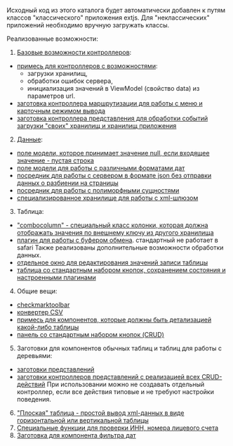 Исходный код из этого каталога будет автоматически добавлен к путям классов
"классического" приложения extjs. Для "неклассических" приложений необходимо вручную загружать классы.

Реализованные возможности:

1. [Базовые возможности контроллеров](https://github.com/Unact/sencha-common/tree/master/common/src/lib/app):
  - [примесь для контроллеров с возможностями](https://github.com/Unact/sencha-common/blob/master/common/src/lib/app/ControllerMixin.js):
    - загрузки хранилищ,
    - обработки ошибок сервера,
    - инициализация значений в ViewModel (свойство data) из параметров url.
  - [заготовка контроллера маршрутизации для работы с меню и карточным режимом вывода](https://github.com/Unact/sencha-common/blob/master/common/src/lib/app/Routing.js)
  - [заготовка контроллера представления для обработки событий загрузки "своих" хранилищ и хранилищ приложения](https://github.com/Unact/sencha-common/blob/master/common/src/lib/app/ViewController.js)

2. [Данные](https://github.com/Unact/sencha-common/tree/master/common/src/lib/data):
 - [поле модели, которое принимает значение null, если входящее значение - пустая строка](https://github.com/Unact/sencha-common/blob/master/common/src/lib/data/field/NullifiedString.js)
 - [поле модели для работы с различными форматами дат](https://github.com/Unact/sencha-common/blob/master/common/src/lib/data/field/RestXmlDate.js)
 - [посредник для работы с сервером в формате json без отправки данных о разбиении на страницы](https://github.com/Unact/sencha-common/blob/master/common/src/lib/data/proxy/RestJsonLimitless.js)
 - [посредник для работы с полиморфными сущностями](https://github.com/Unact/sencha-common/blob/master/common/src/lib/data/proxy/RestPolymorphic.js)
 - [специализированное хранилище для работы с xml-шлюзом](https://github.com/Unact/sencha-common/blob/master/common/src/lib/data/RestXmlStore.js)

3. Таблица:
 - ["combocolumn" - специальный класс колонки, которая должна отображать значения по внешнему ключу из другого хранилища](https://github.com/Unact/sencha-common/blob/master/common/src/lib/grid/column/ComboColumn.js)
 - [плагин для работы с буфером обмена](https://github.com/Unact/sencha-common/blob/master/common/src/lib/grid/plugin/RowClipboard.js). стандартный не работает в safari
 Также реализованы дополнительные возможности обработки данных.
 - [отдельное окно для редактирования значений записи таблицы](https://github.com/Unact/sencha-common/blob/master/common/src/lib/grid/EditingCard.js)
 - [таблица со стандартным набором кнопок, сохранением состояния и настроенными плагинами](https://github.com/Unact/sencha-common/blob/master/common/src/lib/grid/Panel.js)
4. Общие вещи:
 - [checkmarktoolbar](https://github.com/Unact/sencha-common/blob/master/common/src/lib/shared/CheckmarkToolbar.js)
 - [конвертер CSV](https://github.com/Unact/sencha-common/blob/master/common/src/lib/shared/Csv.js)
 - [примесь для компонентов, которые должны быть детализацией какой-либо таблицы](https://github.com/Unact/sencha-common/blob/master/common/src/lib/shared/Detailable.js)
 - [панель со стандартным набором кнопок (CRUD)](https://github.com/Unact/sencha-common/blob/master/common/src/lib/shared/Toolbar.js)

5. Заготовки для компонентов обычных таблиц и таблиц для работы с деревьями:
 - [заготовки представлений](https://github.com/Unact/sencha-common/blob/master/common/src/lib/singlegrid/View.js)
 - [заготовки контроллеров представлений с реализацией всех CRUD-действий](https://github.com/Unact/sencha-common/blob/master/common/src/lib/singletable/ViewController.js)
При использовании можно не создавать отдельный контроллер, если все действия типовые и не требуют настройки поведения.

6. ["Плоская" таблица - простой вывод xml-данных в виде горизонтальной или вертикальной таблицы](https://github.com/Unact/sencha-common/blob/master/common/src/lib/view/PlainTable.js)
7. [Специальные функции для проверки ИНН, номера лицевого счета](https://github.com/Unact/sencha-common/blob/master/common/src/lib/Checkers.js)
8. [Заготовка для компонента фильтра дат](https://github.com/Unact/sencha-common/blob/master/common/src/lib/DateIntervalFilter.js)
